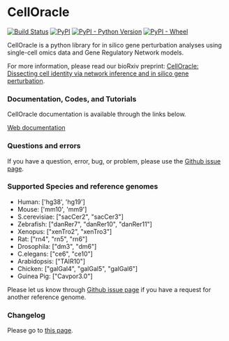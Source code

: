 # CellOracle
[![Build Status](https://app.travis-ci.com/morris-lab/CellOracle.svg?branch=master)](https://app.travis-ci.com/morris-lab/CellOracle)
[![PyPI](https://img.shields.io/pypi/v/celloracle?color=g)](https://pypi.org/project/celloracle/)
[![PyPI - Python Version](https://img.shields.io/pypi/pyversions/celloracle)](https://pypi.org/project/celloracle/)
[![PyPI - Wheel](https://img.shields.io/pypi/wheel/celloracle)](https://pypi.org/project/celloracle/)

CellOracle is a python library for in silico gene perturbation analyses using single-cell omics data and Gene Regulatory Network models.

For more information, please read our bioRxiv preprint: [CellOracle: Dissecting cell identity via network inference and in silico gene perturbation](https://www.biorxiv.org/content/10.1101/2020.02.17.947416v3).


### Documentation, Codes, and Tutorials
CellOracle documentation is available through the links below.

[Web documentation](https://morris-lab.github.io/CellOracle.documentation/)


### Questions and errors
If you have a question, error, bug, or problem, please use the [Github issue page](https://github.com/morris-lab/CellOracle/issues).

### Supported Species and reference genomes

- Human: ['hg38', 'hg19']
- Mouse: ['mm10', 'mm9']
- S.cerevisiae: ["sacCer2", "sacCer3"]
- Zebrafish: ["danRer7", "danRer10", "danRer11"]
- Xenopus: ["xenTro2", "xenTro3"]
- Rat: ["rn4", "rn5", "rn6"]
- Drosophila: ["dm3", "dm6"]
- C.elegans: ["ce6", "ce10"]
- Arabidopsis: ["TAIR10"]
- Chicken: ["galGal4", "galGal5", "galGal6"]
- Guinea Pig: ["Cavpor3.0"]

Please let us know through [Github issue page](https://github.com/morris-lab/CellOracle/issues) if you have a request for another reference genome.

### Changelog

Please go to [this page](https://morris-lab.github.io/CellOracle.documentation/changelog/index.html).

